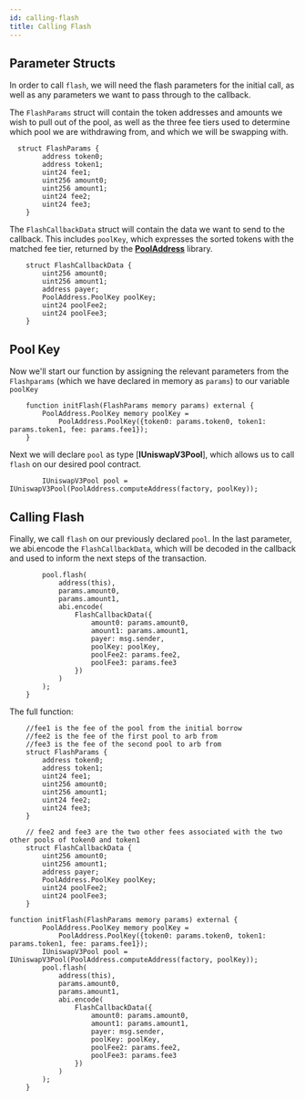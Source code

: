```yaml
---
id: calling-flash
title: Calling Flash
---
```



## Parameter Structs

In order to call `flash`, we will need the flash parameters for the initial call, as well as any parameters we want to pass through to the callback.

The `FlashParams` struct will contain the token addresses and amounts we wish to pull out of the pool, as well as the three fee tiers used to determine which pool we are withdrawing from, and which we will be swapping with.

```solidity
  struct FlashParams {
        address token0;
        address token1;
        uint24 fee1;
        uint256 amount0;
        uint256 amount1;
        uint24 fee2;
        uint24 fee3;
    }
```

The `FlashCallbackData` struct will contain the data we want to send to the callback. This includes `poolKey`, which expresses the sorted tokens with the matched fee tier, returned by the [**PoolAddress**](https://github.com/Uniswap/uniswap-v3-periphery/blob/main/contracts/libraries/PoolAddress.sol) library.

```solidity
    struct FlashCallbackData {
        uint256 amount0;
        uint256 amount1;
        address payer;
        PoolAddress.PoolKey poolKey;
        uint24 poolFee2;
        uint24 poolFee3;
    }
```
## Pool Key

Now we'll start our function by assigning the relevant parameters from the `Flashparams` (which we have declared in memory as `params`) to our variable `poolKey`

```solidity
    function initFlash(FlashParams memory params) external {
        PoolAddress.PoolKey memory poolKey =
            PoolAddress.PoolKey({token0: params.token0, token1: params.token1, fee: params.fee1});
    }
```
Next we will declare `pool` as type [**IUniswapV3Pool**], which allows us to call `flash` on our desired pool contract.

```solidity
        IUniswapV3Pool pool = IUniswapV3Pool(PoolAddress.computeAddress(factory, poolKey));
```
## Calling Flash

Finally, we call `flash` on our previously declared `pool`. In the last parameter, we abi.encode the `FlashCallbackData`, which will be decoded in the callback and used to inform the next steps of the transaction.

```solidity
        pool.flash(
            address(this),
            params.amount0,
            params.amount1,
            abi.encode(
                FlashCallbackData({
                    amount0: params.amount0,
                    amount1: params.amount1,
                    payer: msg.sender,
                    poolKey: poolKey,
                    poolFee2: params.fee2,
                    poolFee3: params.fee3
                })
            )
        );
    }
```

The full function:

```solidity
    //fee1 is the fee of the pool from the initial borrow
    //fee2 is the fee of the first pool to arb from
    //fee3 is the fee of the second pool to arb from
    struct FlashParams {
        address token0;
        address token1;
        uint24 fee1;
        uint256 amount0;
        uint256 amount1;
        uint24 fee2;
        uint24 fee3;
    }

    // fee2 and fee3 are the two other fees associated with the two other pools of token0 and token1
    struct FlashCallbackData {
        uint256 amount0;
        uint256 amount1;
        address payer;
        PoolAddress.PoolKey poolKey;
        uint24 poolFee2;
        uint24 poolFee3;
    }
    
function initFlash(FlashParams memory params) external {
        PoolAddress.PoolKey memory poolKey =
            PoolAddress.PoolKey({token0: params.token0, token1: params.token1, fee: params.fee1});
        IUniswapV3Pool pool = IUniswapV3Pool(PoolAddress.computeAddress(factory, poolKey));
        pool.flash(
            address(this),
            params.amount0,
            params.amount1,
            abi.encode(
                FlashCallbackData({
                    amount0: params.amount0,
                    amount1: params.amount1,
                    payer: msg.sender,
                    poolKey: poolKey,
                    poolFee2: params.fee2,
                    poolFee3: params.fee3
                })
            )
        );
    }
```